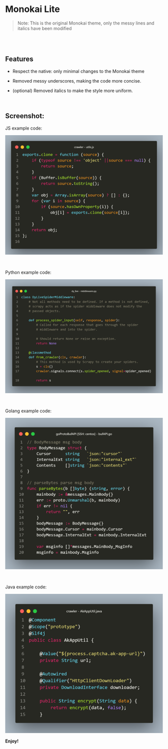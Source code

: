 # Monokai Lite

> Note: This is the original Monokai theme, only the messy lines and italics have been modified


<br/><br/>

## Features

- Respect the native: only minimal changes to the Monokai theme

- Removed messy underscores, making the code more concise.

- (optional) Removed italics to make the style more uniform.

<br/>

## Screenshot:

JS example code:

![egJS](https://raw.githubusercontent.com/wanghuiyt/Monokai-Lite/main/images/javascript.png)



<br/>

Python example code:

![egPY](https://raw.githubusercontent.com/wanghuiyt/Monokai-Lite/main/images/python.png)


<br/>

Golang example code:

![egGO](https://raw.githubusercontent.com/wanghuiyt/Monokai-Lite/main/images/golang.png)


<br/>

Java example code:

![egJA](https://raw.githubusercontent.com/wanghuiyt/Monokai-Lite/main/images/java.png)



**Enjoy!**

